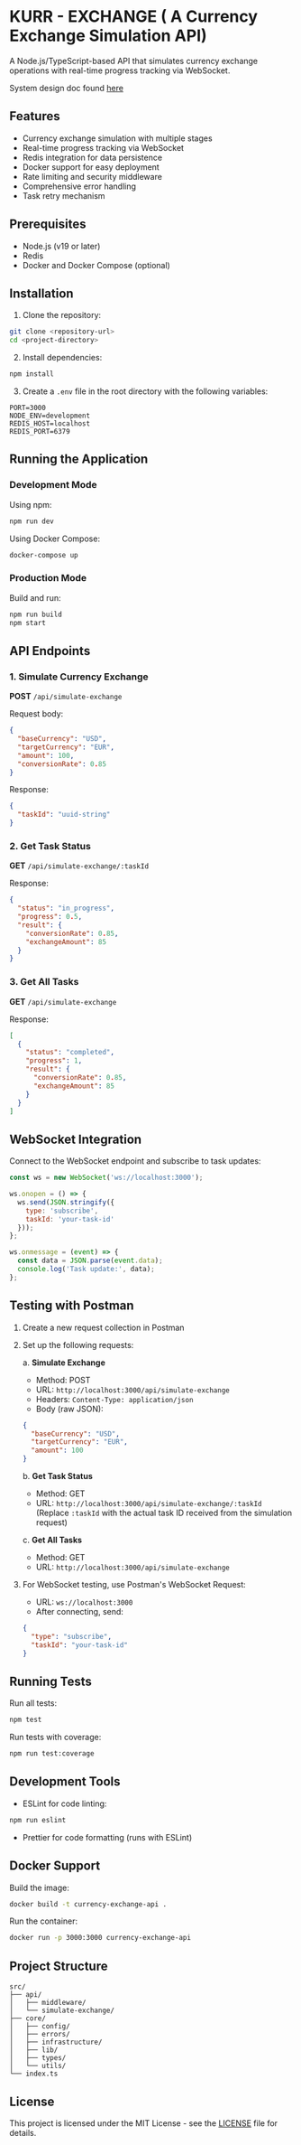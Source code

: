 # KURR - EXCHANGE ( A Currency Exchange Simulation API)

A Node.js/TypeScript-based API that simulates currency exchange operations with real-time progress tracking via WebSocket.

System design doc found [here](system_doc.md)

## Features

- Currency exchange simulation with multiple stages
- Real-time progress tracking via WebSocket
- Redis integration for data persistence
- Docker support for easy deployment
- Rate limiting and security middleware
- Comprehensive error handling
- Task retry mechanism

## Prerequisites

- Node.js (v19 or later)
- Redis
- Docker and Docker Compose (optional)

## Installation

1. Clone the repository:
```bash
git clone <repository-url>
cd <project-directory>
```

2. Install dependencies:
```bash
npm install
```

3. Create a `.env` file in the root directory with the following variables:
```env
PORT=3000
NODE_ENV=development
REDIS_HOST=localhost
REDIS_PORT=6379
```

## Running the Application

### Development Mode

Using npm:
```bash
npm run dev
```

Using Docker Compose:
```bash
docker-compose up
```

### Production Mode

Build and run:
```bash
npm run build
npm start
```

## API Endpoints

### 1. Simulate Currency Exchange

**POST** `/api/simulate-exchange`

Request body:
```json
{
  "baseCurrency": "USD",
  "targetCurrency": "EUR",
  "amount": 100,
  "conversionRate": 0.85
}
```

Response:
```json
{
  "taskId": "uuid-string"
}
```

### 2. Get Task Status

**GET** `/api/simulate-exchange/:taskId`

Response:
```json
{
  "status": "in_progress",
  "progress": 0.5,
  "result": {
    "conversionRate": 0.85,
    "exchangeAmount": 85
  }
}
```

### 3. Get All Tasks

**GET** `/api/simulate-exchange`

Response:
```json
[
  {
    "status": "completed",
    "progress": 1,
    "result": {
      "conversionRate": 0.85,
      "exchangeAmount": 85
    }
  }
]
```

## WebSocket Integration

Connect to the WebSocket endpoint and subscribe to task updates:

```javascript
const ws = new WebSocket('ws://localhost:3000');

ws.onopen = () => {
  ws.send(JSON.stringify({
    type: 'subscribe',
    taskId: 'your-task-id'
  }));
};

ws.onmessage = (event) => {
  const data = JSON.parse(event.data);
  console.log('Task update:', data);
};
```

## Testing with Postman

1. Create a new request collection in Postman

2. Set up the following requests:

   a. **Simulate Exchange**
   - Method: POST
   - URL: `http://localhost:3000/api/simulate-exchange`
   - Headers: `Content-Type: application/json`
   - Body (raw JSON):
   ```json
   {
     "baseCurrency": "USD",
     "targetCurrency": "EUR",
     "amount": 100
   }
   ```

   b. **Get Task Status**
   - Method: GET
   - URL: `http://localhost:3000/api/simulate-exchange/:taskId`
   (Replace `:taskId` with the actual task ID received from the simulation request)

   c. **Get All Tasks**
   - Method: GET
   - URL: `http://localhost:3000/api/simulate-exchange`

3. For WebSocket testing, use Postman's WebSocket Request:
   - URL: `ws://localhost:3000`
   - After connecting, send:
   ```json
   {
     "type": "subscribe",
     "taskId": "your-task-id"
   }
   ```

## Running Tests

Run all tests:
```bash
npm test
```

Run tests with coverage:
```bash
npm run test:coverage
```

## Development Tools

- ESLint for code linting:
```bash
npm run eslint
```

- Prettier for code formatting (runs with ESLint)

## Docker Support

Build the image:
```bash
docker build -t currency-exchange-api .
```

Run the container:
```bash
docker run -p 3000:3000 currency-exchange-api
```

## Project Structure

```
src/
├── api/
│   ├── middleware/
│   └── simulate-exchange/
├── core/
│   ├── config/
│   ├── errors/
│   ├── infrastructure/
│   ├── lib/
│   ├── types/
│   └── utils/
└── index.ts
```

## License

This project is licensed under the MIT License - see the [LICENSE](LICENSE) file for details.


